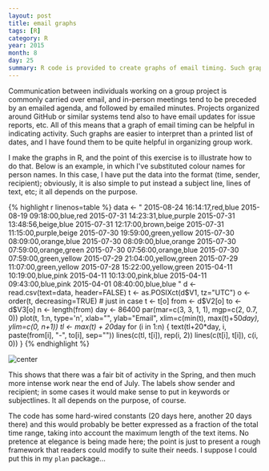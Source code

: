 ```yaml
---
layout: post
title: email graphs
tags: [R]
category: R
year: 2015
month: 8
day: 25
summary: R code is provided to create graphs of email timing. Such graphs can be helpful in documenting progress in group projects for which email frequency is of interest.
---
```


Communication between individuals working on a group project is commonly
carried over email, and in-person meetings tend to be preceded by an emailed
agenda, and followed by emailed minutes.  Projects organized around GitHub or
similar systems tend also to have email updates for issue reports, etc.  All of
this means that a graph of email timing can be helpful in indicating activity.
Such graphs are easier to interpret than a printed list of dates, and I have
found them to be quite helpful in organizing group work.

I make the graphs in R, and the point of this exercise is to illustrate how to
do that.  Below is an example, in which I've substituted colour names for
person names. In this case, I have put the data into the format (time, sender,
recipient); obviously, it is also simple to put instead a subject line, lines
of text, etc; it all depends on the purpose.


{% highlight r linenos=table %}
data <- "
2015-08-24 16:14:17,red,blue
2015-08-19 09:18:00,blue,red
2015-07-31 14:23:31,blue,purple
2015-07-31 13:48:56,beige,blue
2015-07-31 12:17:00,brown,beige
2015-07-31 11:15:00,purple,beige
2015-07-30 19:59:00,green,yellow
2015-07-30 08:09:00,orange,blue
2015-07-30 08:09:00,blue,orange
2015-07-30 07:59:00,orange,green
2015-07-30 07:56:00,orange,blue
2015-07-30 07:59:00,green,yellow
2015-07-29 21:04:00,yellow,green
2015-07-29 11:07:00,green,yellow
2015-07-28 15:22:00,yellow,green
2015-04-11 10:19:00,blue,pink
2015-04-11 10:13:00,pink,blue
2015-04-11 09:43:00,blue,pink
2015-04-01 08:40:00,blue,blue
"
d <- read.csv(text=data, header=FALSE)
t <- as.POSIXct(d$V1, tz="UTC")
o <- order(t, decreasing=TRUE) # just in case
t <- t[o]
from <- d$V2[o]
to <- d$V3[o]
n <- length(from)
day <- 86400
par(mar=c(3, 3, 1, 1), mgp=c(2, 0.7, 0))
plot(t, 1:n, type='n', xlab="", ylab="Email",
            xlim=c(min(t), max(t)+50*day),
            ylim=c(0, n+1))
tl <- max(t) + 20*day
for (i in 1:n) {
    text(tl+20*day, i, paste(from[i], "-", to[i], sep=""))
    lines(c(tl, t[i]), rep(i, 2))
    lines(c(t[i], t[i]), c(i, 0))
}
{% endhighlight %}

![center](http://dankelley.github.io/figs/2015-08-25-email-graphs/unnamed-chunk-1-1.png) 

This shows that there was a fair bit of activity in the Spring, and then much
more intense work near the end of July.  The labels show sender and recipient;
in some cases it would make sense to put in keywords or subjectlines. It all
depends on the purpose, of course.

The code has some hard-wired constants (20 days here, another 20 days there)
and this would probably be better expressed as a fraction of the total time
range, taking into account the maximum length of the text items.  No pretence
at elegance is being made here; the point is just to present a rough framework
that readers could modify to suite their needs.  I suppose I could put this in
my ``plan`` package...

